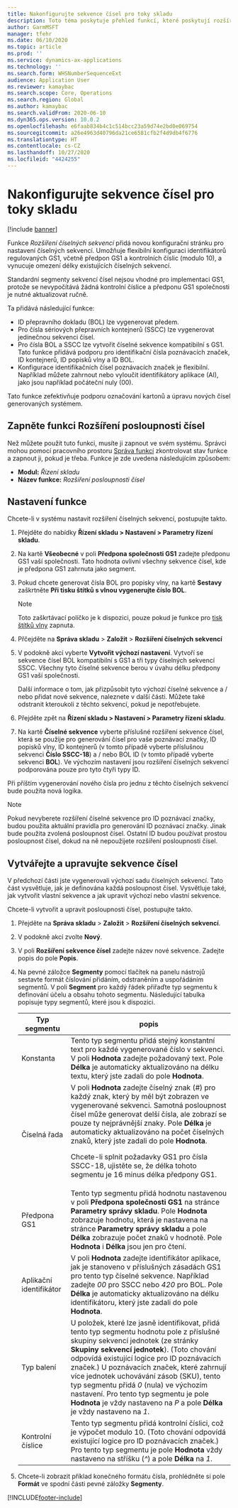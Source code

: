 ```yaml
---
title: Nakonfigurujte sekvence čísel pro toky skladu
description: Toto téma poskytuje přehled funkcí, které poskytují rozšíření číselných sekvencí pro ID poznávacích značek, ID popisků vlny, ID kontejnerů a ID přepravních dokladů.
author: GarmMSFT
manager: tfehr
ms.date: 06/10/2020
ms.topic: article
ms.prod: ''
ms.service: dynamics-ax-applications
ms.technology: ''
ms.search.form: WHSNumberSequenceExt
audience: Application User
ms.reviewer: kamaybac
ms.search.scope: Core, Operations
ms.search.region: Global
ms.author: kamaybac
ms.search.validFrom: 2020-06-10
ms.dyn365.ops.version: 10.0.2
ms.openlocfilehash: e6faab834b4c1c514bcc23a59d74e2bd0e069754
ms.sourcegitcommit: a26e4963d40796da21ce6581cfb2f4d9db4f6776
ms.translationtype: HT
ms.contentlocale: cs-CZ
ms.lasthandoff: 10/27/2020
ms.locfileid: "4424255"
---
```

# <a name="configure-number-sequences-for-warehouse-flows"></a>Nakonfigurujte sekvence čísel pro toky skladu

[!include [banner](../includes/banner.md)]

Funkce *Rozšíření číselných sekvencí* přidá novou konfigurační stránku pro nastavení číselných sekvencí. Umožňuje flexibilní konfiguraci identifikátorů regulovaných GS1, včetně předpon GS1 a kontrolních číslic (modulo 10), a vynucuje omezení délky existujících číselných sekvencí.

Standardní segmenty sekvencí čísel nejsou vhodné pro implementaci GS1, protože se nevypočítává žádná kontrolní číslice a předponu GS1 společnosti je nutné aktualizovat ručně.

Ta přidává následující funkce:

- ID přepravního dokladu (BOL) lze vygenerovat předem.
- Pro čísla sériových přepravních kontejnerů (SSCC) lze vygenerovat jedinečnou sekvenci čísel.
- Pro čísla BOL a SSCC lze vytvořit číselné sekvence kompatibilní s GS1. Tato funkce přidává podporu pro identifikační čísla poznávacích značek, ID kontejnerů, ID popisků vlny a ID BOL.
- Konfigurace identifikačních čísel poznávacích značek je flexibilní. Například můžete zahrnout nebo vyloučit identifikátory aplikace (AI), jako jsou například počáteční nuly (00).

Tato funkce zefektivňuje podporu označování kartonů a úpravu nových čísel generovaných systémem.

## <a name="turn-on-the-number-sequence-extensions-feature"></a>Zapněte funkci Rozšíření posloupnosti čísel

Než můžete použít tuto funkci, musíte ji zapnout ve svém systému. Správci mohou pomocí pracovního prostoru [Správa funkcí](../../fin-ops-core/fin-ops/get-started/feature-management/feature-management-overview.md) zkontrolovat stav funkce a zapnout ji, pokud je třeba. Funkce je zde uvedena následujícím způsobem:

- **Modul:** *Řízení skladu*
- **Název funkce:** *Rozšíření posloupnosti čísel*

## <a name="set-up-the-feature"></a>Nastavení funkce

Chcete-li v systému nastavit rozšíření číselných sekvencí, postupujte takto.

1. Přejděte do nabídky **Řízení skladu \> Nastavení \> Parametry řízení skladu**.
1. Na kartě **Všeobecné** v poli **Předpona společnosti GS1** zadejte předponu GS1 vaší společnosti. Tato hodnota ovlivní všechny sekvence čísel, kde je předpona GS1 zahrnuta jako segment.
1. Pokud chcete generovat čísla BOL pro popisky vlny, na kartě **Sestavy** zaškrtněte **Při tisku štítků s vlnou vygenerujte číslo BOL**.

    > [!NOTE]
    > Toto zaškrtávací políčko je k dispozici, pouze pokud je funkce pro [tisk štítků vlny](configure-wave-label-printing.md) zapnuta.

1. Přčejděte na **Správa skladu** \> **Založit** \> **Rozšíření číselných sekvencí**
1. V podokně akcí vyberte **Vytvořit výchozí nastavení**. Vytvoří se sekvence čísel BOL kompatibilní s GS1 a tři typy číselných sekvencí SSCC. Všechny tyto číselné sekvence berou v úvahu délku předpony GS1 vaší společnosti.

    Další informace o tom, jak přizpůsobit tyto výchozí číselné sekvence a / nebo přidat nové sekvence, naleznete v další části. Můžete také odstranit kteroukoli z těchto sekvencí, pokud je nepotřebujete.

1. Přejděte zpět na **Řízení skladu \> Nastavení \> Parametry řízení skladu**.
1. Na kartě **Číselné sekvence** vyberte příslušné rozšíření sekvence čísel, která se použije pro generování čísel pro vaše poznávací značky, ID popisků vlny, ID kontejnerů (v tomto případě vyberte příslušnou sekvenci **Číslo SSCC-18**) a / nebo BOL ID (v tomto případě vyberte sekvenci **BOL**). Ve výchozím nastavení jsou rozšíření číselných sekvencí podporována pouze pro tyto čtyři typy ID.

Při příštím vygenerování nového čísla pro jednu z těchto číselných sekvencí bude použita nová logika.

> [!NOTE]
> Pokud nevyberete rozšíření číselné sekvence pro ID poznávací značky, budou použita aktuální pravidla pro generování ID poznávací značky. Jinak bude použita zvolená posloupnost čísel. Ostatní ID budou používat prostou posloupnost čísel, dokud na ně nepoužijete rozšíření posloupnosti čísel.

## <a name="create-and-edit-number-sequences"></a>Vytvářejte a upravujte sekvence čísel

V předchozí části jste vygenerovali výchozí sadu číselných sekvencí. Tato část vysvětluje, jak je definována každá posloupnost čísel. Vysvětluje také, jak vytvořit vlastní sekvence a jak upravit výchozí nebo vlastní sekvence.

Chcete-li vytvořit a upravit posloupnosti čísel, postupujte takto.

1. Přejděte na **Správa skladu** \> **Založit** \> **Rozšíření číselných sekvencí**.
1. V podokně akcí zvolte **Nový**.
1. V poli **Rozšíření sekvence čísel** zadejte název nové sekvence. Zadejte popis do pole **Popis**.
1. Na pevné záložce **Segmenty** pomocí tlačítek na panelu nástrojů sestavte formát číslování přidáním, odstraněním a uspořádáním segmentů. V poli **Segment** pro každý řádek přiřaďte typ segmentu k definování účelu a obsahu tohoto segmentu. Následující tabulka popisuje typy segmentů, které jsou k dispozici.

    | Typ segmentu | popis |
    |---|---|
    | Konstanta | Tento typ segmentu přidá stejný konstantní text pro každé vygenerované číslo v sekvenci. V poli **Hodnota** zadejte požadovaný text. Pole **Délka** je automaticky aktualizováno na délku textu, který jste zadali do pole **Hodnota**. |
    | Číselná řada | V poli **Hodnota** zadejte číselný znak (*\#*) pro každý znak, který by měl být zobrazen ve vygenerované sekvenci. Samotná posloupnost čísel může generovat delší čísla, ale zobrazí se pouze ty nejprávnější znaky. Pole **Délka** je automaticky aktualizováno na počet číselných znaků, který jste zadali do pole **Hodnota**.<p>Chcete-li splnit požadavky GS1 pro čísla SSCC-18, ujistěte se, že délka tohoto segmentu je 16 minus délka předpony GS1.</p> |
    | Předpona GS1 | Tento typ segmentu přidá hodnotu nastavenou v poli **Předpona společnosti GS1** na stránce **Parametry správy skladu**. Pole **Hodnota** zobrazuje hodnotu, která je nastavena na stránce **Parametry správy skladu** a pole **Délka** zobrazuje počet znaků v hodnotě. Pole **Hodnota** i **Délka** jsou jen pro čtení. |
    | Aplikační identifikátor | V poli **Hodnota** zadejte identifikátor aplikace, jak je stanoveno v příslušných zásadách GS1 pro tento typ číselné sekvence. Například zadejte *00* pro SSCC nebo *420* pro BOL. Pole **Délka** je automaticky aktualizováno na délku identifikátoru, který jste zadali do pole **Hodnota**. |
    | Typ balení | U položek, které lze jasně identifikovat, přidá tento typ segmentu hodnotu pole z příslušné skupiny sekvencí jednotek (ze stránky **Skupiny sekvencí jednotek**). (Toto chování odpovídá existující logice pro ID poznávacích značek.) U poznávacích značek, které zahrnují více jednotek uchovávání zásob (SKU), tento typ segmentu přidá *0* (nula) ve výchozím nastavení. Pro tento typ segmentu je pole **Hodnota** je vždy nastaveno na *P* a pole **Délka** je vždy nastaveno na *1*.|
    | Kontrolní číslice | Tento typ segmentu přidá kontrolní číslici, což je výpočet modulo 10. (Toto chování odpovídá existující logice pro ID poznávacích značek.) Pro tento typ segmentu je pole **Hodnota** vždy nastaveno na stříšku (*^*) a pole **Délka** na *1*. |

1. Chcete-li zobrazit příklad konečného formátu čísla, prohlédněte si pole **Formát** ve spodní části pevné záložky **Segmenty**.


[!INCLUDE[footer-include](../../includes/footer-banner.md)]